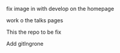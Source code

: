 fix image in with develop on the homepage 

work o the talks pages 

This the repo to be fix

Add gitIngrone 
